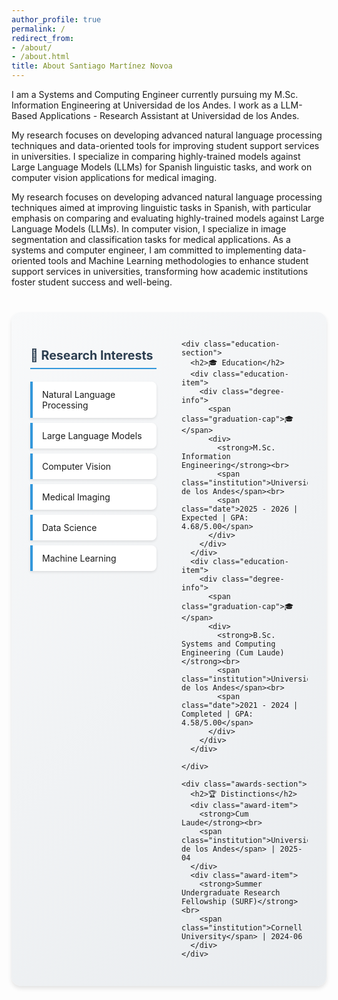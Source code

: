 ```yaml
---
author_profile: true
permalink: /
redirect_from:
- /about/
- /about.html
title: About Santiago Martínez Novoa
---
```


I am a Systems and Computing Engineer currently pursuing my M.Sc. Information Engineering at Universidad de los Andes. I work as a LLM-Based Applications - Research Assistant at Universidad de los Andes.

My research focuses on developing advanced natural language processing techniques and data-oriented tools for improving student support services in universities. I specialize in comparing highly-trained models against Large Language Models (LLMs) for Spanish linguistic tasks, and work on computer vision applications for medical imaging.

My research focuses on developing advanced natural language processing techniques aimed at improving linguistic tasks in Spanish, with particular emphasis on comparing and evaluating highly-trained models against Large Language Models (LLMs). In computer vision, I specialize in image segmentation and classification tasks for medical applications. As a systems and computer engineer, I am committed to implementing data-oriented tools and Machine Learning methodologies to enhance student support services in universities, transforming how academic institutions foster student success and well-being.

<div class="homepage-bottom">
  <div class="interests-education-container">
    <div class="interests-section">
      <h2>🔬 Research Interests</h2>
      <ul>
        <li>Natural Language Processing</li>
        <li>Large Language Models</li>
        <li>Computer Vision</li>
        <li>Medical Imaging</li>
        <li>Data Science</li>
        <li>Machine Learning</li>
      </ul>
    </div>
    
    <div class="education-section">
      <h2>🎓 Education</h2>
      <div class="education-item">
        <div class="degree-info">
          <span class="graduation-cap">🎓</span>
          <div>
            <strong>M.Sc. Information Engineering</strong><br>
            <span class="institution">Universidad de los Andes</span><br>
            <span class="date">2025 - 2026 | Expected | GPA: 4.68/5.00</span>
          </div>
        </div>
      </div>
      <div class="education-item">
        <div class="degree-info">
          <span class="graduation-cap">🎓</span>
          <div>
            <strong>B.Sc. Systems and Computing Engineering (Cum Laude)</strong><br>
            <span class="institution">Universidad de los Andes</span><br>
            <span class="date">2021 - 2024 | Completed | GPA: 4.58/5.00</span>
          </div>
        </div>
      </div>

    </div>
    
    <div class="awards-section">
      <h2>🏆 Distinctions</h2>
      <div class="award-item">
        <strong>Cum Laude</strong><br>
        <span class="institution">Universidad de los Andes</span> | 2025-04
      </div>
      <div class="award-item">
        <strong>Summer Undergraduate Research Fellowship (SURF)</strong><br>
        <span class="institution">Cornell University</span> | 2024-06
      </div>
    </div>
  </div>
</div>

<style>
.homepage-bottom {
  margin-top: 40px;
  padding: 30px;
  background: linear-gradient(135deg, #f8f9fa 0%, #e9ecef 100%);
  border-radius: 15px;
  box-shadow: 0 4px 6px rgba(0, 0, 0, 0.1);
}

.interests-education-container {
  display: grid;
  grid-template-columns: 1fr 1fr;
  gap: 40px;
  align-items: start;
}

.interests-section h2, .education-section h2, .awards-section h2 {
  color: #2c3e50;
  margin-bottom: 20px;
  font-size: 1.4em;
  border-bottom: 2px solid #3498db;
  padding-bottom: 8px;
}

.interests-section ul {
  list-style: none;
  padding: 0;
}

.interests-section li {
  background: #ffffff;
  margin: 8px 0;
  padding: 12px 15px;
  border-left: 4px solid #3498db;
  border-radius: 0 8px 8px 0;
  box-shadow: 0 2px 4px rgba(0, 0, 0, 0.1);
  transition: transform 0.2s ease;
}

.interests-section li:hover {
  transform: translateX(5px);
}

.education-item, .award-item {
  background: #ffffff;
  margin: 15px 0;
  padding: 15px;
  border-radius: 10px;
  box-shadow: 0 2px 4px rgba(0, 0, 0, 0.1);
}

.degree-info {
  display: flex;
  align-items: flex-start;
  gap: 15px;
}

.graduation-cap {
  font-size: 1.5em;
  margin-top: 5px;
}

.institution {
  color: #666;
  font-style: italic;
}

.date {
  color: #3498db;
  font-size: 0.9em;
  font-weight: 500;
}

@media (max-width: 768px) {
  .interests-education-container {
    grid-template-columns: 1fr;
    gap: 20px;
  }
  
  .homepage-bottom {
    padding: 20px;
  }
}
</style>
